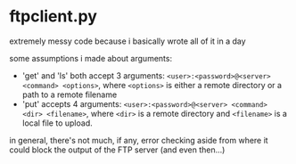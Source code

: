 # ftpclient.py

extremely messy code because i basically wrote all of it in a day


some assumptions i made about arguments:
- 'get' and 'ls' both accept 3 arguments:
`<user>:<password>@<server> <command> <options>`, where `<options>` is either a remote directory or a path to a remote filename
- 'put' accepts 4 arguments:
`<user>:<password>@<server> <command> <dir> <filename>`, where `<dir>` is a remote directory and `<filename>` is a local file to upload.


in general, there's not much, if any, error checking aside from where it could block the output of the FTP server (and even then...)
